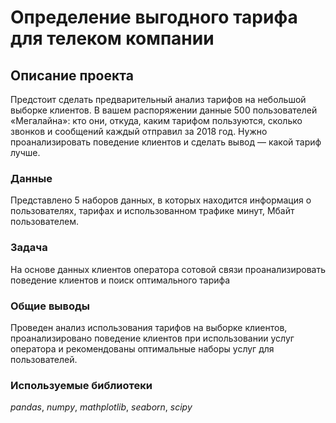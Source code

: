 # Определение выгодного тарифа для телеком компании

## Описание проекта 

Предстоит сделать предварительный анализ тарифов на небольшой выборке клиентов. В вашем распоряжении данные 500 
пользователей «Мегалайна»: кто они, откуда, каким тарифом пользуются, сколько звонков и сообщений каждый отправил
за 2018 год. Нужно проанализировать поведение клиентов и сделать вывод — какой тариф лучше.

### Данные

Представлено 5 наборов данных, в которых находится информация о пользователях, тарифах и использованном трафике минут, Мбайт пользователем.

### Задача

На основе данных клиентов оператора сотовой связи проанализировать поведение клиентов и поиск оптимального тарифа

### Общие выводы

Проведен анализ использования тарифов на выборке клиентов, проанализировано поведение клиентов при 
использовании услуг оператора и рекомендованы оптимальные наборы услуг для пользователей.

### Используемые библиотеки
*pandas*, *numpy*, *mathplotlib*, *seaborn*, *scipy*


